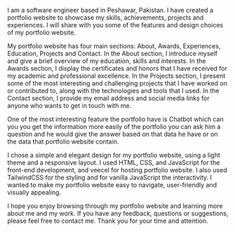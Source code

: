 I am a software engineer based in Peshawar, Pakistan. I have created a portfolio website to showcase my skills, achievements, projects and experiences. I will share with you some of the features and design choices of my portfolio website.

My portfolio website has four main sections: About, Awards, Experiences, Education, Projects and Contact. In the About section, I introduce myself and give a brief overview of my education, skills and interests. In the Awards section, I display the certificates and honors that I have received for my academic and professional excellence. In the Projects section, I present some of the most interesting and challenging projects that I have worked on or contributed to, along with the technologies and tools that I used. In the Contact section, I provide my email address and social media links for anyone who wants to get in touch with me.

One of the most interesting feature the portfolio have is Chatbot which can you you get the information more easily of the portfolio you can ask him a question and he would give the answer based on that data he have or on the data that portfolio website contain.

I chose a simple and elegant design for my portfolio website, using a light theme and a responsive layout. I used HTML, CSS, and JavaScript for the front-end development, and veecel for hosting portfolio website. I also used TailwindCSS for the styling and for vanilla JavaScript the interactivity. I wanted to make my portfolio website easy to navigate, user-friendly and visually appealing.

I hope you enjoy browsing through my portfolio website and learning more about me and my work. If you have any feedback, questions or suggestions, please feel free to contact me. Thank you for your time and attention.
